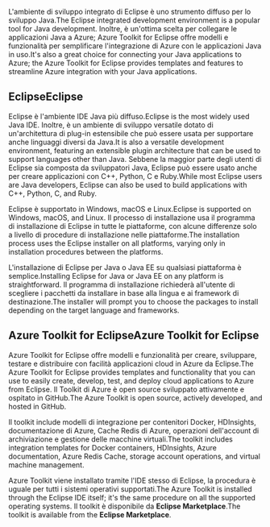 <span data-ttu-id="97b7c-101">L'ambiente di sviluppo integrato di Eclipse è uno strumento diffuso per lo sviluppo Java.</span><span class="sxs-lookup"><span data-stu-id="97b7c-101">The Eclipse integrated development environment is a popular tool for Java development.</span></span> <span data-ttu-id="97b7c-102">Inoltre, è un'ottima scelta per collegare le applicazioni Java a Azure; Azure Toolkit for Eclipse offre modelli e funzionalità per semplificare l'integrazione di Azure con le applicazioni Java in uso.</span><span class="sxs-lookup"><span data-stu-id="97b7c-102">It's also a great choice for connecting your Java applications to Azure; the Azure Toolkit for Eclipse provides templates and features to streamline Azure integration with your Java applications.</span></span>

## <a name="eclipse"></a><span data-ttu-id="97b7c-103">Eclipse</span><span class="sxs-lookup"><span data-stu-id="97b7c-103">Eclipse</span></span>

<span data-ttu-id="97b7c-104">Eclipse è l'ambiente IDE Java più diffuso.</span><span class="sxs-lookup"><span data-stu-id="97b7c-104">Eclipse is the most widely used Java IDE.</span></span> <span data-ttu-id="97b7c-105">Inoltre, è un ambiente di sviluppo versatile dotato di un'architettura di plug-in estensibile che può essere usata per supportare anche linguaggi diversi da Java.</span><span class="sxs-lookup"><span data-stu-id="97b7c-105">It is also a versatile development environment, featuring an extensible plugin architecture that can be used to support languages other than Java.</span></span> <span data-ttu-id="97b7c-106">Sebbene la maggior parte degli utenti di Eclipse sia composta da sviluppatori Java, Eclipse può essere usato anche per creare applicazioni con C++, Python, C e Ruby.</span><span class="sxs-lookup"><span data-stu-id="97b7c-106">While most Eclipse users are Java developers, Eclipse can also be used to build applications with C++, Python, C, and Ruby.</span></span> 

<span data-ttu-id="97b7c-107">Eclipse è supportato in Windows, macOS e Linux.</span><span class="sxs-lookup"><span data-stu-id="97b7c-107">Eclipse is supported on Windows, macOS, and Linux.</span></span> <span data-ttu-id="97b7c-108">Il processo di installazione usa il programma di installazione di Eclipse in tutte le piattaforme, con alcune differenze solo a livello di procedure di installazione nelle piattaforme.</span><span class="sxs-lookup"><span data-stu-id="97b7c-108">The installation process uses the Eclipse installer on all platforms, varying only in installation procedures between the platforms.</span></span>

<span data-ttu-id="97b7c-109">L'installazione di Eclipse per Java o Java EE su qualsiasi piattaforma è semplice.</span><span class="sxs-lookup"><span data-stu-id="97b7c-109">Installing Eclipse for Java or Java EE on any platform is straightforward.</span></span> <span data-ttu-id="97b7c-110">Il programma di installazione richiederà all'utente di scegliere i pacchetti da installare in base alla lingua e ai framework di destinazione.</span><span class="sxs-lookup"><span data-stu-id="97b7c-110">The installer will prompt you to choose the packages to install depending on the target language and frameworks.</span></span>

## <a name="azure-toolkit-for-eclipse"></a><span data-ttu-id="97b7c-111">Azure Toolkit for Eclipse</span><span class="sxs-lookup"><span data-stu-id="97b7c-111">Azure Toolkit for Eclipse</span></span>

<span data-ttu-id="97b7c-112">Azure Toolkit for Eclipse offre modelli e funzionalità per creare, sviluppare, testare e distribuire con facilità applicazioni cloud in Azure da Eclipse.</span><span class="sxs-lookup"><span data-stu-id="97b7c-112">The Azure Toolkit for Eclipse provides templates and functionality that you can use to easily create, develop, test, and deploy cloud applications to Azure from Eclipse.</span></span> <span data-ttu-id="97b7c-113">Il Toolkit di Azure è open source sviluppato attivamente e ospitato in GitHub.</span><span class="sxs-lookup"><span data-stu-id="97b7c-113">The Azure Toolkit is open source, actively developed, and hosted in GitHub.</span></span> 

<span data-ttu-id="97b7c-114">Il toolkit include modelli di integrazione per contenitori Docker, HDInsights, documentazione di Azure, Cache Redis di Azure, operazioni dell'account di archiviazione e gestione delle macchine virtuali.</span><span class="sxs-lookup"><span data-stu-id="97b7c-114">The toolkit includes integration templates for Docker containers, HDInsights, Azure documentation, Azure Redis Cache, storage account operations, and virtual machine management.</span></span>

<span data-ttu-id="97b7c-115">Azure Toolkit viene installato tramite l'IDE stesso di Eclipse, la procedura è uguale per tutti i sistemi operativi supportati.</span><span class="sxs-lookup"><span data-stu-id="97b7c-115">The Azure Toolkit is installed through the Eclipse IDE itself; it's the same procedure on all the supported operating systems.</span></span> <span data-ttu-id="97b7c-116">Il toolkit è disponibile da **Eclipse Marketplace**.</span><span class="sxs-lookup"><span data-stu-id="97b7c-116">The toolkit is available from the **Eclipse Marketplace**.</span></span>
